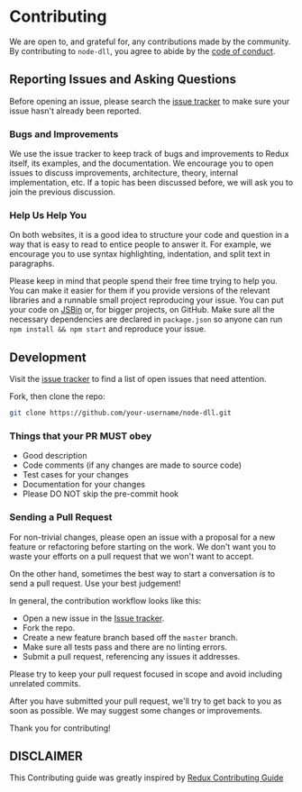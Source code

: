 # Contributing

We are open to, and grateful for, any contributions made by the community. By contributing to `node-dll`, you agree to abide by the [code of conduct](https://github.com/AkashBabu/node-dll/blob/master/CODE_OF_CONDUCT.md).

## Reporting Issues and Asking Questions

Before opening an issue, please search the [issue tracker](https://github.com/AkashBabu/node-dll/issues) to make sure your issue hasn't already been reported.

### Bugs and Improvements

We use the issue tracker to keep track of bugs and improvements to Redux itself, its examples, and the documentation. We encourage you to open issues to discuss improvements, architecture, theory, internal implementation, etc. If a topic has been discussed before, we will ask you to join the previous discussion.

### Help Us Help You

On both websites, it is a good idea to structure your code and question in a way that is easy to read to entice people to answer it. For example, we encourage you to use syntax highlighting, indentation, and split text in paragraphs.

Please keep in mind that people spend their free time trying to help you. You can make it easier for them if you provide versions of the relevant libraries and a runnable small project reproducing your issue. You can put your code on [JSBin](http://jsbin.com) or, for bigger projects, on GitHub. Make sure all the necessary dependencies are declared in `package.json` so anyone can run `npm install && npm start` and reproduce your issue.

## Development

Visit the [issue tracker](https://github.com/AkashBabu/node-dll/issues) to find a list of open issues that need attention.

Fork, then clone the repo:

```sh
git clone https://github.com/your-username/node-dll.git
```

### Things that your PR MUST obey

- Good description
- Code comments (if any changes are made to source code)
- Test cases for your changes
- Documentation for your changes
- Please DO NOT skip the pre-commit hook

### Sending a Pull Request

For non-trivial changes, please open an issue with a proposal for a new feature or refactoring before starting on the work. We don't want you to waste your efforts on a pull request that we won't want to accept.

On the other hand, sometimes the best way to start a conversation _is_ to send a pull request. Use your best judgement!

In general, the contribution workflow looks like this:

- Open a new issue in the [Issue tracker](https://github.com/AkashBabu/node-dll/issues).
- Fork the repo.
- Create a new feature branch based off the `master` branch.
- Make sure all tests pass and there are no linting errors.
- Submit a pull request, referencing any issues it addresses.

Please try to keep your pull request focused in scope and avoid including unrelated commits.

After you have submitted your pull request, we'll try to get back to you as soon as possible. We may suggest some changes or improvements.

Thank you for contributing!


## DISCLAIMER
This Contributing guide was greatly inspired by [Redux Contributing Guide](https://github.com/reduxjs/redux/blob/master/CONTRIBUTING.md)